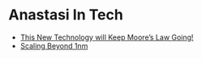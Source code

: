 # Anastasi In Tech
- [This New Technology will Keep Moore’s Law Going!](https://youtu.be/ZXtBK-OsR0Q)
- [Scaling Beyond 1nm](https://youtu.be/Gzkb3Zc8pGE)
